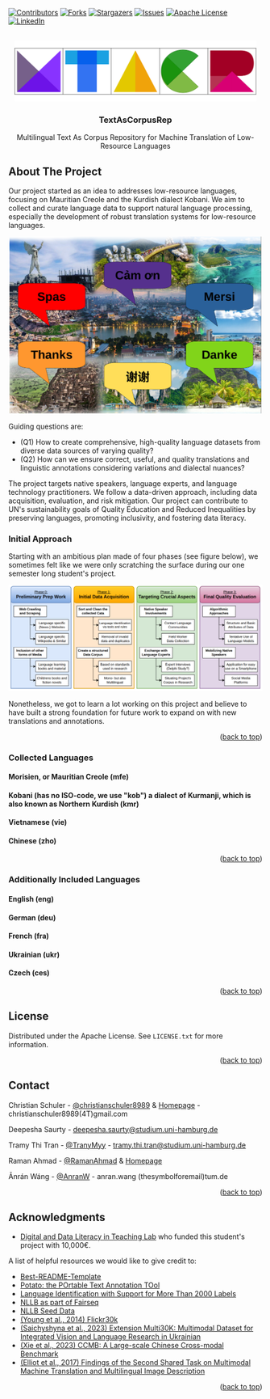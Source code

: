<a name="readme-top"></a>

<!-- PROJECT SHIELDS -->
<!--
*** We are using markdown "reference style" links for readability.
*** Reference links are enclosed in brackets [ ] instead of parentheses ( ).
*** See the bottom of this document for the declaration of the reference variables
*** for contributors-url, forks-url, etc. This is an optional, concise syntax you may use.
*** https://www.markdownguide.org/basic-syntax/#reference-style-links
-->
[![Contributors][contributors-shield]][contributors-url]
[![Forks][forks-shield]][forks-url]
[![Stargazers][stars-shield]][stars-url]
[![Issues][issues-shield]][issues-url]
[![Apache License][license-shield]][license-url]
[![LinkedIn][linkedin-shield]][linkedin-url]



<!-- PROJECT LOGO -->
<br />
<div align="center">
    <img src="images/logo.png" alt="Logo" width="480" height="120">

  <h3 align="center">TextAsCorpusRep</h3>

  <p align="center">
    Multilingual Text As Corpus Repository for Machine Translation of Low-Resource Languages
</div>




<!-- ABOUT THE PROJECT -->
## About The Project

Our project started as an idea to addresses low-resource languages, focusing on Mauritian Creole and the Kurdish dialect Kobani. We aim to collect and curate language data to support natural language processing, especially the development of robust translation systems for low-resource languages. 

<div align="center">
    <a href="https://www.isa.uni-hamburg.de/ddlitlab/data-literacy-studierendenprojekte/dritte-foerderrunde/textcorpus.html"><img src="images/title-banner.png" alt="Logo" width="500" height="350"></a>
</div>

Guiding questions are: 
* (Q1) How to create comprehensive, high-quality language datasets from diverse data sources
of varying quality? 
* (Q2) How can we ensure correct, useful, and quality translations and linguistic
annotations considering variations and dialectal nuances? 

The project targets native speakers, language experts, and language technology practitioners. We follow a data-driven approach, including data acquisition, evaluation, and risk mitigation. Our project can contribute to UN's sustainability goals of Quality Education and Reduced Inequalities by preserving languages, promoting inclusivity, and fostering data literacy.


### Initial Approach

Starting with an ambitious plan made of four phases (see figure below), we sometimes felt like we were only scratching the surface during our one semester long student's project.
 
[![Project Name Screen Shot][project-phases]]()

Nonetheless, we got to learn a lot working on this project and believe to have built a strong foundation for future work to expand on with new translations and annotations.




<p align="right">(<a href="#readme-top">back to top</a>)</p>

<!-- COLLECTED LANGUAGES -->
### Collected Languages

#### Morisien, or Mauritian Creole (mfe)

#### Kobani (has no ISO-code, we use "kob") a dialect of Kurmanji, which is also known as Northern Kurdish (kmr)

#### Vietnamese (vie)

#### Chinese (zho)



<p align="right">(<a href="#readme-top">back to top</a>)</p>

<!-- ADDITIONALLY INCLUDED LANGUAGES -->
### Additionally Included Languages

#### English (eng)

#### German (deu)

#### French (fra)

#### Ukrainian (ukr)

#### Czech (ces)



<p align="right">(<a href="#readme-top">back to top</a>)</p>

<!-- LICENSE -->
## License

Distributed under the Apache License. See `LICENSE.txt` for more information.

<p align="right">(<a href="#readme-top">back to top</a>)</p>



<!-- CONTACT -->
## Contact

Christian Schuler - [@christianschuler8989](https://github.com/christianschuler8989) & [Homepage](https://christianschuler8989.github.io/) - christianschuler8989(4T)gmail.com

Deepesha Saurty - deepesha.saurty@studium.uni-hamburg.de

Tramy Thi Tran - [@TranyMyy](https://github.com/TranMyy) - tramy.thi.tran@studium.uni-hamburg.de

Raman Ahmad - [@RamanAhmad](https://github.com/RamanAhmad) & [Homepage](https://ramanahmad.github.io/)

Ānrán Wáng - [@AnranW](https://github.com/AnranW) - anran.wang (thesymbolforemail)tum.de



<p align="right">(<a href="#readme-top">back to top</a>)</p>

<!-- ACKNOWLEDGMENTS -->
## Acknowledgments

* [Digital and Data Literacy in Teaching Lab](https://www.isa.uni-hamburg.de/ddlitlab.html) who funded this student's project with 10,000€.

A list of helpful resources we would like to give credit to:

* [Best-README-Template](https://github.com/othneildrew/Best-README-Template) 
* [Potato: the POrtable Text Annotation TOol](https://github.com/davidjurgens/potato#potato-the-portable-text-annotation-tool)
* [Language Identification with Support for More Than 2000 Labels](https://github.com/cisnlp/GlotLID)
* [NLLB as part of Fairseq](https://github.com/facebookresearch/fairseq/tree/nllb)
* [NLLB Seed Data](https://github.com/openlanguagedata/seed)
* [(Young et al., 2014) Flickr30k](https://paperswithcode.com/dataset/flickr30k)
* [(Saichyshyna et al., 2023) Extension Multi30K: Multimodal Dataset for Integrated Vision and Language Research in Ukrainian](https://aclanthology.org/2023.unlp-1.7)
* [(Xie et al., 2023) CCMB: A Large-scale Chinese Cross-modal Benchmark](https://arxiv.org/abs/2205.03860)
* [(Elliot et al., 2017) Findings of the Second Shared Task on Multimodal Machine Translation and Multilingual Image Description](https://aclanthology.org/W17-4718/)




<p align="right">(<a href="#readme-top">back to top</a>)</p>

<!-- MARKDOWN LINKS & IMAGES -->
<!-- https://www.markdownguide.org/basic-syntax/#reference-style-links -->
[contributors-shield]: https://img.shields.io/github/contributors/christianschuler8989/TextAsCorpusRep.svg?style=for-the-badge
[contributors-url]: https://github.com/christianschuler8989/TextAsCorpusRep/graphs/contributors
[forks-shield]: https://img.shields.io/github/forks/christianschuler8989/TextAsCorpusRep.svg?style=for-the-badge
[forks-url]: https://github.com/christianschuler8989/TextAsCorpusRep/network/members
[stars-shield]: https://img.shields.io/github/stars/christianschuler8989/TextAsCorpusRep.svg?style=for-the-badge
[stars-url]: https://github.com/christianschuler8989/TextAsCorpusRep/stargazers
[issues-shield]: https://img.shields.io/github/issues/christianschuler8989/TextAsCorpusRep.svg?style=for-the-badge
[issues-url]: https://github.com/christianschuler8989/TextAsCorpusRep/issues
[license-shield]: https://img.shields.io/github/license/christianschuler8989/TextAsCorpusRep.svg?style=for-the-badge
[license-url]: https://github.com/christianschuler8989/TextAsCorpusRep/blob/main/LICENSE
[linkedin-shield]: https://img.shields.io/badge/-LinkedIn-black.svg?style=for-the-badge&logo=linkedin&colorB=555
[linkedin-url]: https://www.linkedin.com/in/christian-schuler-59090a177/
[project-screenshot]: images/title-banner.png
[project-phases]: images/screenshot2.png



